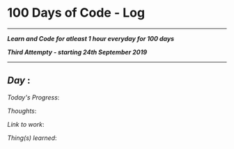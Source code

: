 # 100 Days of Code - Log 

***
***Learn and Code for atleast 1 hour everyday for 100 days***

***Third Attempty - starting 24th September 2019***
***

***Day*** :
------

*Today's Progress*:

*Thoughts*:

*Link to work*:

*Thing(s) learned*:
